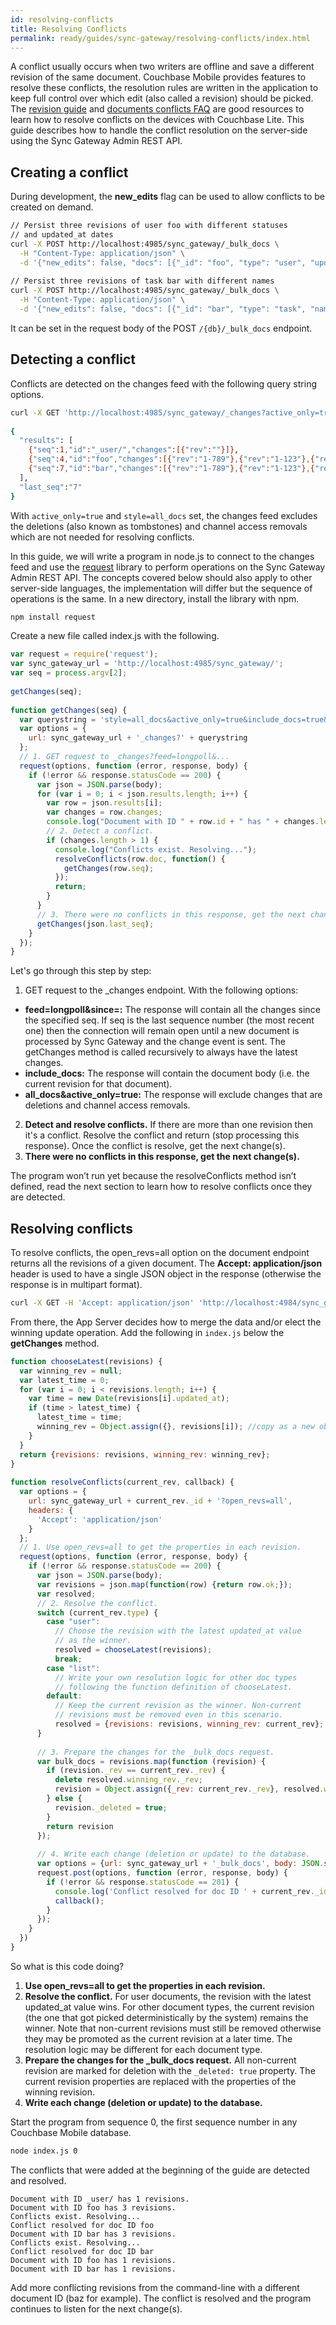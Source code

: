 ```yaml
---
id: resolving-conflicts
title: Resolving Conflicts
permalink: ready/guides/sync-gateway/resolving-conflicts/index.html
---
```


A conflict usually occurs when two writers are offline and save a different revision of the same document. Couchbase Mobile provides features to resolve these conflicts, the resolution rules are written in the application to keep full control over which edit (also called a revision) should be picked. The [revision guide](http://developer.couchbase.com/documentation/mobile/current/develop/guides/couchbase-lite/native-api/revision/index.html) and [documents conflicts FAQ](http://developer.couchbase.com/documentation/mobile/current/develop/guides/couchbase-lite/native-api/document/index.html#document-conflict-faq) 
are good resources to learn how to resolve conflicts on the devices with Couchbase Lite. This guide describes how to handle the conflict resolution on the server-side using the Sync Gateway Admin REST API.

## Creating a conflict

During development, the **new_edits** flag can be used to allow conflicts to be created on demand.

```bash
// Persist three revisions of user foo with different statuses
// and updated_at dates
curl -X POST http://localhost:4985/sync_gateway/_bulk_docs \
  -H "Content-Type: application/json" \
  -d '{"new_edits": false, "docs": [{"_id": "foo", "type": "user", "updated_at": "2016-06-24T17:37:49.715Z", "status": "online", "_rev": "1-123"}, {"_id": "foo", "type": "user", "updated_at": "2016-06-26T17:37:49.715Z", "status": "offline", "_rev": "1-456"}, {"_id": "foo", "type": "user", "updated_at": "2016-06-25T17:37:49.715Z", "status": "offline", "_rev": "1-789"}]}'
            
// Persist three revisions of task bar with different names
curl -X POST http://localhost:4985/sync_gateway/_bulk_docs \
  -H "Content-Type: application/json" \
  -d '{"new_edits": false, "docs": [{"_id": "bar", "type": "task", "name": "aaa", "_rev": "1-123"}, {"_id": "bar", "type": "task", "name": "ccc", "_rev": "1-456"}, {"_id": "bar", "type": "task", "name": "bbb", "_rev": "1-789"}]}'
```

It can be set in the request body of the POST `/{db}/_bulk_docs` endpoint.

## Detecting a conflict

Conflicts are detected on the changes feed with the following query string options.

```bash
curl -X GET 'http://localhost:4985/sync_gateway/_changes?active_only=true&style=all_docs'
  
{
  "results": [
    {"seq":1,"id":"_user/","changes":[{"rev":""}]},
    {"seq":4,"id":"foo","changes":[{"rev":"1-789"},{"rev":"1-123"},{"rev":"1-456"}]},
    {"seq":7,"id":"bar","changes":[{"rev":"1-789"},{"rev":"1-123"},{"rev":"1-456"}]}
  ],
  "last_seq":"7"
}
```

With `active_only=true` and `style=all_docs` set, the changes feed excludes the deletions (also known as tombstones) and channel access removals which are not needed for resolving conflicts.

In this guide, we will write a program in node.js to connect to the changes feed and use the [request](https://github.com/request/request) library to perform operations on the Sync Gateway Admin REST API. The concepts covered below should also apply to other server-side languages, the implementation will differ but the sequence of operations is the same. In a new directory, install the library with npm.

```bash
npm install request
```

Create a new file called index.js with the following.

```javascript
var request = require('request');
var sync_gateway_url = 'http://localhost:4985/sync_gateway/';
var seq = process.argv[2];
  
getChanges(seq);
  
function getChanges(seq) {
  var querystring = 'style=all_docs&active_only=true&include_docs=true&feed=longpoll&since=' + seq;
  var options = {
    url: sync_gateway_url + '_changes?' + querystring
  };
  // 1. GET request to _changes?feed=longpoll&...
  request(options, function (error, response, body) {
    if (!error && response.statusCode == 200) {
      var json = JSON.parse(body);
      for (var i = 0; i < json.results.length; i++) {
        var row = json.results[i];
        var changes = row.changes;
        console.log("Document with ID " + row.id + " has " + changes.length + " revisions.");
        // 2. Detect a conflict.
        if (changes.length > 1) {
          console.log("Conflicts exist. Resolving...");
          resolveConflicts(row.doc, function() {
            getChanges(row.seq);
          });
          return;
        }
      }
      // 3. There were no conflicts in this response, get the next change(s).
      getChanges(json.last_seq);
    }
  });
}
```

Let's go through this step by step:

1. GET request to the _changes endpoint. With the following options:
  - **feed=longpoll&since=<seq>:** The response will contain all the changes since the specified seq. If seq is the 
 last sequence number (the most recent one) then the connection will remain open until a new document is processed by Sync Gateway and the change event is sent. The getChanges method is called recursively to always have the latest changes.
  - **include_docs:** The response will contain the document body (i.e. the current revision for that document).
  - **all\_docs&active\_only=true:** The response will exclude changes that are deletions and channel access removals.

2. **Detect and resolve conflicts.** If there are more than one revision then it's a conflict. Resolve the conflict 
and return (stop processing this response). Once the conflict is resolve, get the next change(s).
3. **There were no conflicts in this response, get the next change(s).**

The program won’t run yet because the resolveConflicts method isn’t defined, read the next section to learn how to resolve conflicts once they are detected.

## Resolving conflicts

To resolve conflicts, the open_revs=all option on the document endpoint returns all the revisions of a given document. The **Accept: application/json** header is used to have a single JSON object in the response (otherwise the response is in multipart format).

```bash
curl -X GET -H 'Accept: application/json' 'http://localhost:4984/sync_gateway/foo?open_revs=all'
```

From there, the App Server decides how to merge the data and/or elect the winning update operation. Add the following
 in `index.js` below the **getChanges** method.

```javascript
function chooseLatest(revisions) {
  var winning_rev = null;
  var latest_time = 0;
  for (var i = 0; i < revisions.length; i++) {
    var time = new Date(revisions[i].updated_at);
    if (time > latest_time) {
      latest_time = time;
      winning_rev = Object.assign({}, revisions[i]); //copy as a new object
    }
  }
  return {revisions: revisions, winning_rev: winning_rev};
}
  
function resolveConflicts(current_rev, callback) {
  var options = {
    url: sync_gateway_url + current_rev._id + '?open_revs=all',
    headers: {
      'Accept': 'application/json'
    }
  };
  // 1. Use open_revs=all to get the properties in each revision.
  request(options, function (error, response, body) {
    if (!error && response.statusCode == 200) {
      var json = JSON.parse(body);
      var revisions = json.map(function(row) {return row.ok;});
      var resolved;
      // 2. Resolve the conflict.
      switch (current_rev.type) {
        case "user":
          // Choose the revision with the latest updated_at value
          // as the winner.
          resolved = chooseLatest(revisions);
          break;
        case "list":
          // Write your own resolution logic for other doc types
          // following the function definition of chooseLatest.
        default:
          // Keep the current revision as the winner. Non-current
          // revisions must be removed even in this scenario.
          resolved = {revisions: revisions, winning_rev: current_rev};
      }
        
      // 3. Prepare the changes for the _bulk_docs request.
      var bulk_docs = revisions.map(function (revision) {
        if (revision._rev == current_rev._rev) {
          delete resolved.winning_rev._rev;
          revision = Object.assign({_rev: current_rev._rev}, resolved.winning_rev);
        } else {
          revision._deleted = true;
        }
        return revision
      });
        
      // 4. Write each change (deletion or update) to the database.
      var options = {url: sync_gateway_url + '_bulk_docs', body: JSON.stringify({docs: bulk_docs})};
      request.post(options, function (error, response, body) {
        if (!error && response.statusCode == 201) {
          console.log('Conflict resolved for doc ID ' + current_rev._id);
          callback();
        }
      });
    }
  })
}
```

So what is this code doing?

1. **Use open_revs=all to get the properties in each revision.**
2. **Resolve the conflict.** For user documents, the revision with the latest updated_at value wins. For other document types, the current revision (the one that got picked deterministically by the system) remains the winner. Note that non-current revisions must still be removed otherwise they may be promoted as the current revision at a later time. The resolution logic may be different for each document type.
3. **Prepare the changes for the \_bulk\_docs request.** All non-current revision are marked for deletion with the `_deleted: true` property. The current revision properties are replaced with the properties of the winning revision.
4. **Write each change (deletion or update) to the database.**

Start the program from sequence 0, the first sequence number in any Couchbase Mobile database.

```bash
node index.js 0
```

The conflicts that were added at the beginning of the guide are detected and resolved.

```
Document with ID _user/ has 1 revisions.
Document with ID foo has 3 revisions.
Conflicts exist. Resolving...
Conflict resolved for doc ID foo
Document with ID bar has 3 revisions.
Conflicts exist. Resolving...
Conflict resolved for doc ID bar
Document with ID foo has 1 revisions.
Document with ID bar has 1 revisions.
```

Add more conflicting revisions from the command-line with a different document ID (baz for example). The conflict is resolved and the program continues to listen for the next change(s).